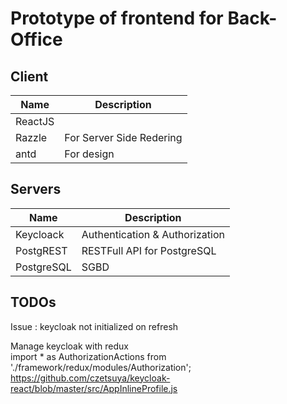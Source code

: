 # Prototype of frontend for Back-Office

## Client
Name         | Description
------------ | -------------
ReactJS | 
Razzle | For Server Side Redering
antd | For design

## Servers

Name         | Description
------------ | -------------
Keycloack | Authentication & Authorization
PostgREST | RESTFull API for PostgreSQL
PostgreSQL | SGBD

## TODOs
Issue : keycloak not initialized on refresh

Manage keycloak with redux  
import * as AuthorizationActions from './framework/redux/modules/Authorization';  
https://github.com/czetsuya/keycloak-react/blob/master/src/AppInlineProfile.js


